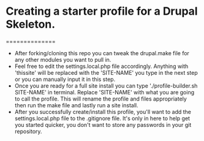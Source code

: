 # Creating a starter profile for a Drupal Skeleton.
==============
- After forking/cloning this repo you can tweak the drupal.make file for any
other modules you want to pull in.
- Feel free to edit the settings.local.php file accordingly. Anything with
'thissite' will be replaced with the 'SITE-NAME' you type in the next step or
you can manually input it in this step.
- Once you are ready for a full site install you can type
'./profile-builder.sh SITE-NAME' in terminal. Replace 'SITE-NAME' with what you
are going to call the profile. This will rename the profile and files
appropriately then run the make file and lastly run a site install.
- After you successfully create/install this profile, you'll want to add
the settings.local.php file to the .gitignore file. It's only in here
to help get you started quicker, you don't want to store any passwords
in your git repository.
